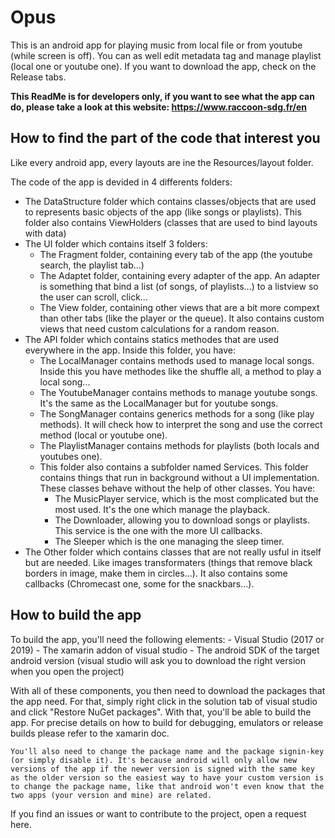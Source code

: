 # Opus

This is an android app for playing music from local file or from youtube (while screen is off). You can as well edit metadata tag and manage playlist (local one or youtube one).
If you want to download the app, check on the Release tabs.

**This ReadMe is for developers only, if you want to see what the app can do, please take a look at this website: https://www.raccoon-sdg.fr/en**

## How to find the part of the code that interest you

Like every android app, every layouts are ine the Resources/layout folder.

The code of the app is devided in 4 differents folders:

 - The DataStructure folder which contains classes/objects that are used to represents basic objects of the app (like songs or playlists). This folder also contains ViewHolders (classes that are used to bind layouts with data)
 - The UI folder which contains itself 3 folders:
   - The Fragment folder, containing every tab of the app (the youtube search, the playlist tab...)
   - The Adaptet folder, containing every adapter of the app. An adapter is something that bind a list (of songs, of playlists...) to a listview so the user can scroll, click...
   - The View folder, containing other views that are a bit more compext than other tabs (like the player or the queue). It also contains custom views that need custom calculations for a random reason.
 - The API folder which contains statics methodes that are used everywhere in the app. Inside this folder, you have:
   - The LocalManager contains methods used to manage local songs. Inside this you have methodes like the shuffle all, a method to play a local song...
   - The YoutubeManager contains methods to manage youtube songs. It's the same as the LocalManager but for youtube songs.
   - The SongManager contains generics methods for a song (like play methods). It will check how to interpret the song and use the correct method (local or youtube one).
   - The PlaylistManager contains methods for playlists (both locals and youtubes one).
   - This folder also contains a subfolder named Services. This folder contains things that run in background without a UI implementation. These classes behave without the help of other classes. You have:
     - The MusicPlayer service, which is the most complicated but the most used. It's the one which manage the playback.
     - The Downloader, allowing you to download songs or playlists. This service is the one with the more UI callbacks.
     - The Sleeper which is the one managing the sleep timer.
  - The Other folder which contains classes that are not really usful in itself but are needed. Like images transformaters (things that remove black borders in image, make them in circles...). It also contains some callbacks (Chromecast one, some for the snackbars...).
  
  ## How to build the app
  
   To build the app, you'll need the following elements:
    - Visual Studio (2017 or 2019)
    - The xamarin addon of visual studio
    - The android SDK of the target android version (visual studio will ask you to download the right version when you open the project)
    
   With all of these components, you then need to download the packages that the app need. For that, simply right click in the solution tab of visual studio and click "Restore NuGet packages". With that, you'll be able to build the app. For precise details on how to build for debugging, emulators or release builds please refer to the xamarin doc. 
   
    You'll also need to change the package name and the package signin-key (or simply disable it). It's because android will only allow new versions of the app if the newer version is signed with the same key as the older version so the easiest way to have your custom version is to change the package name, like that android won't even know that the two apps (your version and mine) are related.
    

If you find an issues or want to contribute to the project, open a request here. 
